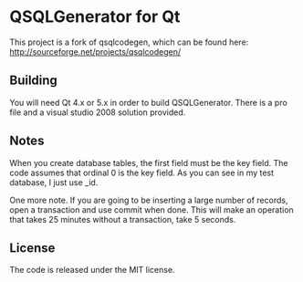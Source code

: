 # QSQLGenerator for Qt

This project is a fork of qsqlcodegen, which can be found here: http://sourceforge.net/projects/qsqlcodegen/

## Building
You will need Qt 4.x or 5.x in order to build QSQLGenerator.  There is a pro file and a visual studio 2008 solution
provided.

## Notes
When you create database tables, the first field must be the key field.  The code assumes that ordinal 0 is the key field.
As you can see in my test database, I just use _id.

One more note.  If you are going to be inserting a large number of records, open a transaction and use commit when done.  This will
make an operation that takes 25 minutes without a transaction, take 5 seconds.

## License
The code is released under the MIT license.
